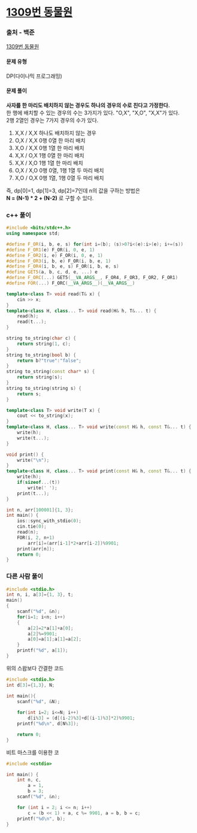 # [1309번 동물원](https://www.acmicpc.net/problem/1309)

### 출처 - 백준
[1309번 동물원](https://www.acmicpc.net/problem/1309)

#### 문제 유형
DP(다이나믹 프로그래밍)

#### 문제 풀이
**사자를 한 마리도 배치하지 않는 경우도 하나의 경우의 수로 친다고 가정한다.**  
한 행에 배치할 수 있는 경우의 수는 3가지가 있다. "O,X", "X,O", "X,X"가 있다.  
2행 2열인 경우는 7가지 경우의 수가 있다.  

1. X,X / X,X 하나도 배치하지 않는 경우
2. O,X / X,X 0행 0열 한 마리 배치
3. X,O / X,X 0행 1열 한 마리 배치
4. X,X / O,X 1행 0열 한 마리 배치
5. X,X / X,O 1행 1열 한 마리 배치
6. O,X / X,O 0행 0열, 1행 1열 두 마리 배치
7. X,O / O,X 0행 1열, 1행 0열 두 마리 배치

즉, dp[0]=1, dp[1]=3, dp[2]=7인데 n의 값을 구하는 방법은  
**N = (N-1) * 2 + (N-2)** 로 구할 수 있다.

### c++ 풀이
```c++
#include <bits/stdc++.h>
using namespace std;

#define F_OR(i, b, e, s) for(int i=(b); (s)>0?i<(e):i>(e); i+=(s))
#define F_OR1(e) F_OR(i, 0, e, 1)
#define F_OR2(i, e) F_OR(i, 0, e, 1)
#define F_OR3(i, b, e) F_OR(i, b, e, 1)
#define F_OR4(i, b, e, s) F_OR(i, b, e, s)
#define GET5(a, b, c, d, e, ...) e
#define F_ORC(...) GET5(__VA_ARGS__, F_OR4, F_OR3, F_OR2, F_OR1)
#define FOR(...) F_ORC(__VA_ARGS__)(__VA_ARGS__)

template<class T> void read(T& x) {
	cin >> x;
}
template<class H, class... T> void read(H& h, T&... t) {
	read(h);
	read(t...);
}

string to_string(char c) {
	return string(1, c);
}
string to_string(bool b) {
	return b?"true":"false";
}
string to_string(const char* s) {
	return string(s);
}
string to_string(string s) {
	return s;
}

template<class T> void write(T x) {
	cout << to_string(x);
}
template<class H, class... T> void write(const H& h, const T&... t) {
	write(h);
	write(t...);
}

void print() {
	write("\n");
}
template<class H, class... T> void print(const H& h, const T&... t) {
	write(h);
	if(sizeof...(t))
		write(' ');
	print(t...);
}

int n, arr[100001]{1, 3};
int main() {
    ios::sync_with_stdio(0);
    cin.tie(0);
    read(n);
    FOR(i, 2, n+1)
        arr[i]=(arr[i-1]*2+arr[i-2])%9901;
    print(arr[n]);
    return 0;
}
```

### 다른 사람 풀이
```c++
#include <stdio.h>
int n, i, a[3]={1, 3}, t;
main()
{
    scanf("%d", &n);
    for(i=1; i<n; i++)
    {
        a[2]=2*a[1]+a[0];
        a[2]%=9901;
        a[0]=a[1];a[1]=a[2];
    }
    printf("%d", a[1]);
}
```
위의 스왑보다 간결한 코드
```c++
#include <stdio.h>
int d[3]={1,3}, N;

int main(){
    scanf("%d", &N);
    
    for(int i=2; i<=N; i++)
        d[i%3] = (d[(i-2)%3]+d[(i-1)%3]*2)%9901;
    printf("%d\n", d[N%3]);

    return 0;
}
```
비트 마스크를 이용한 코
```c++
#include <cstdio>

int main() {
    int n, c, 
        a = 1,
        b = 3;
    scanf("%d", &n);

    for (int i = 2; i <= n; i++)
        c = (b << 1) + a, c %= 9901, a = b, b = c;
    printf("%d\n", b);
}
```